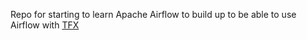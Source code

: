 Repo for starting to learn Apache Airflow to build up to be able to use Airflow with [TFX](https://github.com/tensorflow/tfx)
